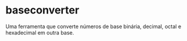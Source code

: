 # baseconverter
Uma ferramenta que converte números de base binária, decimal, octal e hexadecimal em outra base.
